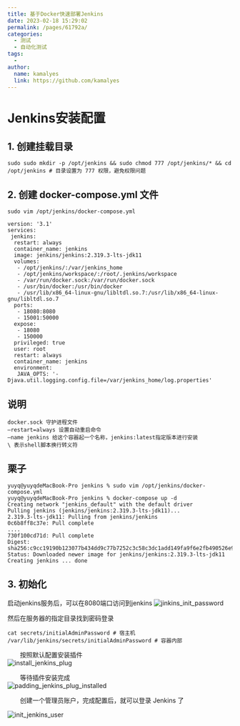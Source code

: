 ```yaml
---
title: 基于Docker快速部署Jenkins
date: 2023-02-18 15:29:02
permalink: /pages/61792a/
categories:
  - 测试
  - 自动化测试
tags:
  - 
author: 
  name: kamalyes
  link: https://github.com/kamalyes
---
```



# Jenkins安装配置

**1. 创建挂载目录**
------
```
sudo sudo mkdir -p /opt/jenkins && sudo chmod 777 /opt/jenkins/* && cd /opt/jenkins # 目录设置为 777 权限，避免权限问题
```
**2. 创建 docker-compose.yml 文件**
------
`sudo vim /opt/jenkins/docker-compose.yml`
```
version: '3.1'
services:
 jenkins:
  restart: always
  container_name: jenkins
  image: jenkins/jenkins:2.319.3-lts-jdk11
  volumes:
   - /opt/jenkins/:/var/jenkins_home
   - /opt/jenkins/workspace/:/root/.jenkins/workspace
   - /var/run/docker.sock:/var/run/docker.sock
   - /usr/bin/docker:/usr/bin/docker
   - /usr/lib/x86_64-linux-gnu/libltdl.so.7:/usr/lib/x86_64-linux-gnu/libltdl.so.7
  ports:
   - 18080:8080
   - 15001:50000
  expose:
   - 18080
   - 150000
  privileged: true
  user: root
  restart: always
  container_name: jenkins
  environment:
   JAVA_OPTS: '-Djava.util.logging.config.file=/var/jenkins_home/log.properties'
```
**说明**
-----
```
docker.sock 守护进程文件
–restart=always 设置自动重启命令
–name jenkins 给这个容器起一个名称，jenkins:latest指定版本进行安装
\ 表示shell脚本换行转义符
```
**栗子**
-----
```
yuyq@yuyqdeMacBook-Pro jenkins % sudo vim /opt/jenkins/docker-compose.yml
yuyq@yuyqdeMacBook-Pro jenkins % docker-compose up -d                    
Creating network "jenkins_default" with the default driver
Pulling jenkins (jenkins/jenkins:2.319.3-lts-jdk11)...
2.319.3-lts-jdk11: Pulling from jenkins/jenkins
0c6b8ff8c37e: Pull complete
....
730f100cd71d: Pull complete
Digest: sha256:c9cc19190b123077b434dd9c77b7252c3c58c3dc1add149fa9f6e2fb490526e9
Status: Downloaded newer image for jenkins/jenkins:2.319.3-lts-jdk11
Creating jenkins ... done
```

**3. 初始化**
------

启动jenkins服务后，可以在8080端口访问到jenkins
![jinkins_init_password](https://cdn.jsdelivr.net/gh/kamalyes/image-bed@master/col/jenkins/jinkins_init_password.png)

然后在服务器的指定目录找到密码登录
```
cat secrets/initialAdminPassword # 宿主机
/var/lib/jenkins/secrets/initialAdminPassword # 容器内部
```

　　按照默认配置安装插件  
![install_jenkins_plug](https://cdn.jsdelivr.net/gh/kamalyes/image-bed@master/col/jenkins/install_jenkins_plug.png)

　　等待插件安装完成  
![padding_jenkins_plug_installed](https://cdn.jsdelivr.net/gh/kamalyes/image-bed@master/col/jenkins/padding_jenkins_plug_installed.png)

　　创建一个管理员账户，完成配置后，就可以登录 Jenkins 了

![init_jenkins_user](https://cdn.jsdelivr.net/gh/kamalyes/image-bed@master/col/jenkins/init_jenkins_user.png)
